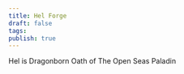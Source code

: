 ```yaml
---
title: Hel Forge
draft: false
tags: 
publish: true
---
```

Hel is Dragonborn Oath of The Open Seas Paladin